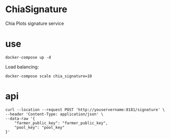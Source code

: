 # ChiaSignature
Chia Plots signature service

# use
``` 
docker-compose up -d
```

Load balancing:
``` 
docker-compose scale chia_signature=10
```

# api
``` 
curl --location --request POST 'http://youservername:8181/signature' \
--header 'Content-Type: application/json' \
--data-raw '{
    "farmer_public_key": "farmer_public_key",
    "pool_key": "pool_key"
}'
```